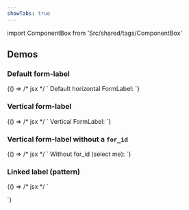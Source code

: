 ```yaml
---
showTabs: true
---
```


import ComponentBox from 'Src/shared/tags/ComponentBox'

## Demos

### Default form-label

<ComponentBox data-visual-test="form-label-default">
	{() => /* jsx */ `
<FormLabel for_id="alone-1">
  Default horizontal FormLabel:
</FormLabel>
<Checkbox id="alone-1" label="Checkbox" />
	`}
</ComponentBox>

### Vertical form-label

<ComponentBox data-visual-test="form-label-vertical">
	{() => /* jsx */ `
<FormLabel for_id="alone-2" label_direction="vertical">
  Vertical FormLabel:
</FormLabel>
<Checkbox id="alone-2" label="Checkbox" />
	`}
</ComponentBox>

### Vertical form-label without a `for_id`

<ComponentBox>
	{() => /* jsx */ `
<FormLabel vertical={true}>
  Without for_id (select me):
</FormLabel>
<Checkbox label="Checkbox" />
	`}
</ComponentBox>

### Linked label (pattern)

<ComponentBox>
	{() => /* jsx */ `
<form className="dnb-form">
  <div className="dnb-form__item">
    <div className="dnb-form__cell">
      <FormLabel
        for_id="switch-1"
        text="Form Label (click me):"
      />
    </div>
    <div className="dnb-form__cell">
      <Switch
        id="switch-1"
        value="Value of switch"
      />
    </div>
  </div>
</form>
	`}
</ComponentBox>
